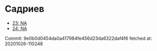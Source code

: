 # Садриев
- [23: NA](23.md)
- [24: NA](24.md)

Commit: 9e0b0d0454da0a417984fe456d23da6322daf4f6
 fetched at: 20201026-110248
